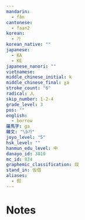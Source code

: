 ```yaml
---
mandarin:
  - fǎn
cantonese:
  - faan2
korean:
  - 가
korean_native: ""
japanese:
  - KA
  - KE
japanese_nanori: ""
vietnamese:
middle_chinese_initial: k
middle_chinese_final: ɣa
stroke_count: "6"
radical: 人
skip_number: 1-2-4
grade_level: 3
pos: ""
english:
  - borrow
羅馬字: ga
韓文: "\b가"
joyo_level: "5"
hsk_level: ""
hanmun_edu_level: 中
danayo_id: 3010
mc_id: 824
graphemic_classification: 叚
stand_in: 仮借
aliases:
  - 假
---
```


# Notes
